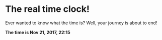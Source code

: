 # The real time clock!

Ever wanted to know what the time is? Well, your journey is about to end!

**The time is Nov 21, 2017, 22:15**
